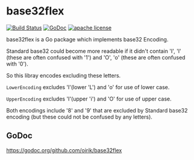 # base32flex

[![Build Status](https://travis-ci.org/oirik/base32flex.svg?branch=master)](https://travis-ci.org/oirik/base32flex)
[![GoDoc](https://godoc.org/github.com/oirik/base32flex?status.svg)](https://godoc.org/github.com/oirik/base32flex)
[![apache license](https://img.shields.io/badge/license-Apache-blue.svg)](LICENSE)

base32flex is a Go package which implements base32 Encoding.

Standard base32 could become more readable if it didn't contain 'I', 'l' (these are often confused with '1') and 'O', 'o' (these are often confused with '0').

So this libray encodes excluding these letters.

`LowerEncoding` excludes 'l'(lower 'L') and 'o' for use of lower case.

`UpperEncoding` excludes 'I'(upper 'i') and 'O' for use of upper case.

Both encodings include '8' and '9' that are excluded by Standard base32 encoding (but these could not be confused by any letters).

## GoDoc

https://godoc.org/github.com/oirik/base32flex
